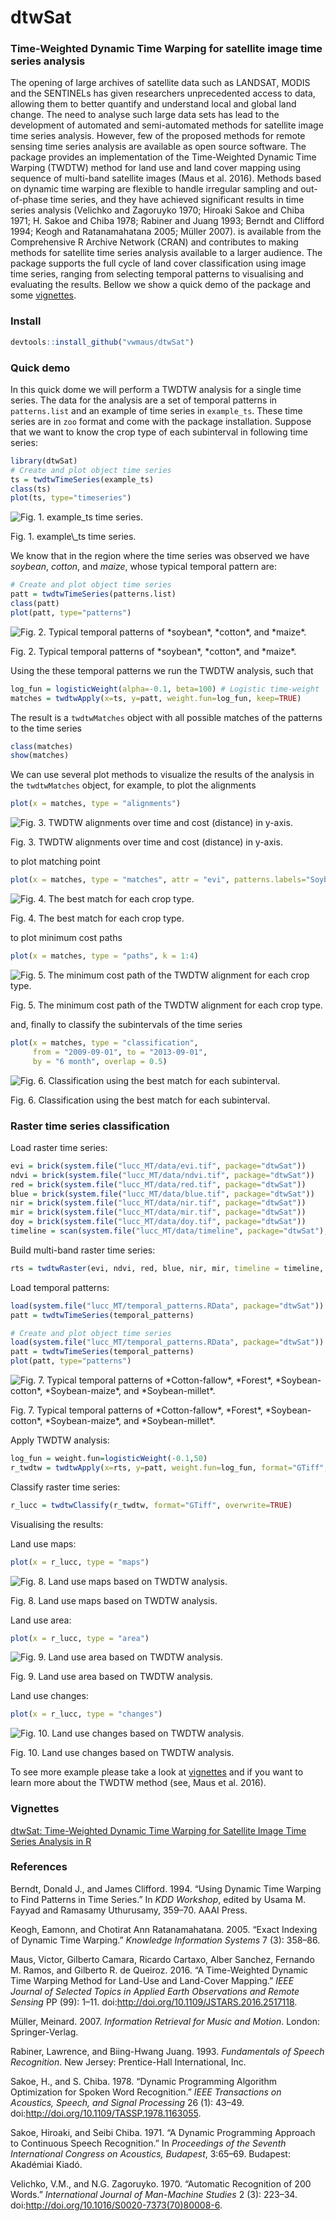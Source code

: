 <!-- rmarkdown::render("README.Rmd") -->
<!-- Set global env -->
<!--
# Otput to render md file for github webpage 
output_format = rmarkdown::md_document(variant = "markdown_github", preserve_yaml = TRUE)
# Render vignettes
rmarkdown::render(input="./vignettes/jss_draft.Rmd", output_format=output_format)
-->
dtwSat
======

### Time-Weighted Dynamic Time Warping for satellite image time series analysis

The opening of large archives of satellite data such as LANDSAT, MODIS and the SENTINELs has given researchers unprecedented access to data, allowing them to better quantify and understand local and global land change. The need to analyse such large data sets has lead to the development of automated and semi-automated methods for satellite image time series analysis. However, few of the proposed methods for remote sensing time series analysis are available as open source software. The package provides an implementation of the Time-Weighted Dynamic Time Warping (TWDTW) method for land use and land cover mapping using sequence of multi-band satellite images (Maus et al. 2016). Methods based on dynamic time warping are flexible to handle irregular sampling and out-of-phase time series, and they have achieved significant results in time series analysis (Velichko and Zagoruyko 1970; Hiroaki Sakoe and Chiba 1971; H. Sakoe and Chiba 1978; Rabiner and Juang 1993; Berndt and Clifford 1994; Keogh and Ratanamahatana 2005; Müller 2007). is available from the Comprehensive R Archive Network (CRAN) and contributes to making methods for satellite time series analysis available to a larger audience. The package supports the full cycle of land cover classification using image time series, ranging from selecting temporal patterns to visualising and evaluating the results. Bellow we show a quick demo of the package and some [vignettes](#vignettes).

### Install

``` r
devtools::install_github("vwmaus/dtwSat")
```

### Quick demo

In this quick dome we will perform a TWDTW analysis for a single time series. The data for the analysis are a set of temporal patterns in `patterns.list` and an example of time series in `example_ts`. These time series are in `zoo` format and come with the package installation. Suppose that we want to know the crop type of each subinterval in following time series:

``` r
library(dtwSat)
# Create and plot object time series 
ts = twdtwTimeSeries(example_ts)
class(ts)
plot(ts, type="timeseries")
```

<img src="figure/plot-example_ts-ts-1.png" alt="Fig. 1. example_ts time series."  />
<p class="caption">
Fig. 1. example\_ts time series.
</p>

We know that in the region where the time series was observed we have *soybean*, *cotton*, and *maize*, whose typical temporal pattern are:

``` r
# Create and plot object time series 
patt = twdtwTimeSeries(patterns.list)
class(patt)
plot(patt, type="patterns") 
```

<img src="figure/plot-patterns-1.png" alt="Fig. 2. Typical temporal patterns of *soybean*, *cotton*, and *maize*."  />
<p class="caption">
Fig. 2. Typical temporal patterns of *soybean*, *cotton*, and *maize*.
</p>

Using the these temporal patterns we run the TWDTW analysis, such that

``` r
log_fun = logisticWeight(alpha=-0.1, beta=100) # Logistic time-weight
matches = twdtwApply(x=ts, y=patt, weight.fun=log_fun, keep=TRUE) 
```

The result is a `twdtwMatches` object with all possible matches of the patterns to the time series

``` r
class(matches)
show(matches)
```

We can use several plot methods to visualize the results of the analysis in the `twdtwMatches` object, for example, to plot the alignments

``` r
plot(x = matches, type = "alignments")
```

<img src="figure/plot-alignment-1.png" alt="Fig. 3. TWDTW alignments over time and cost (distance) in y-axis."  />
<p class="caption">
Fig. 3. TWDTW alignments over time and cost (distance) in y-axis.
</p>

to plot matching point

``` r
plot(x = matches, type = "matches", attr = "evi", patterns.labels="Soybean", k=4) 
```

<img src="figure/plot-match-1.png" alt="Fig. 4. The best match for each crop type."  />
<p class="caption">
Fig. 4. The best match for each crop type.
</p>

to plot minimum cost paths

``` r
plot(x = matches, type = "paths", k = 1:4) 
```

<img src="figure/plot-path-1.png" alt="Fig. 5. The minimum cost path of the TWDTW alignment for each crop type."  />
<p class="caption">
Fig. 5. The minimum cost path of the TWDTW alignment for each crop type.
</p>

and, finally to classify the subintervals of the time series

``` r
plot(x = matches, type = "classification",
     from = "2009-09-01", to = "2013-09-01", 
     by = "6 month", overlap = 0.5) 
```

<img src="figure/plot-group-1.png" alt="Fig. 6. Classification using the best match for each subinterval."  />
<p class="caption">
Fig. 6. Classification using the best match for each subinterval.
</p>

### Raster time series classification

Load raster time series:

``` r
evi = brick(system.file("lucc_MT/data/evi.tif", package="dtwSat"))
ndvi = brick(system.file("lucc_MT/data/ndvi.tif", package="dtwSat"))
red = brick(system.file("lucc_MT/data/red.tif", package="dtwSat"))
blue = brick(system.file("lucc_MT/data/blue.tif", package="dtwSat"))
nir = brick(system.file("lucc_MT/data/nir.tif", package="dtwSat"))
mir = brick(system.file("lucc_MT/data/mir.tif", package="dtwSat"))
doy = brick(system.file("lucc_MT/data/doy.tif", package="dtwSat"))
timeline = scan(system.file("lucc_MT/data/timeline", package="dtwSat"), what="date")
```

Build multi-band raster time series:

``` r
rts = twdtwRaster(evi, ndvi, red, blue, nir, mir, timeline = timeline, doy = doy)
```

Load temporal patterns:

``` r
load(system.file("lucc_MT/temporal_patterns.RData", package="dtwSat"))
patt = twdtwTimeSeries(temporal_patterns)
```

``` r
# Create and plot object time series 
load(system.file("lucc_MT/temporal_patterns.RData", package="dtwSat"))
patt = twdtwTimeSeries(temporal_patterns)
plot(patt, type="patterns") 
```

<img src="figure/plot-patterns-map-1.png" alt="Fig. 7. Typical temporal patterns of *Cotton-fallow*, *Forest*, *Soybean-cotton*, *Soybean-maize*, and *Soybean-millet*."  />
<p class="caption">
Fig. 7. Typical temporal patterns of *Cotton-fallow*, *Forest*, *Soybean-cotton*, *Soybean-maize*, and *Soybean-millet*.
</p>

Apply TWDTW analysis:

``` r
log_fun = weight.fun=logisticWeight(-0.1,50)
r_twdtw = twdtwApply(x=rts, y=patt, weight.fun=log_fun, format="GTiff", overwrite=TRUE)
```

Classify raster time series:

``` r
r_lucc = twdtwClassify(r_twdtw, format="GTiff", overwrite=TRUE)
```

Visualising the results:

Land use maps:

``` r
plot(x = r_lucc, type = "maps")
```

<img src="figure/plot-maps-1.png" alt="Fig. 8. Land use maps based on TWDTW analysis."  />
<p class="caption">
Fig. 8. Land use maps based on TWDTW analysis.
</p>

Land use area:

``` r
plot(x = r_lucc, type = "area")
```

<img src="figure/plot-area-1.png" alt="Fig. 9. Land use area based on TWDTW analysis."  />
<p class="caption">
Fig. 9. Land use area based on TWDTW analysis.
</p>

Land use changes:

``` r
plot(x = r_lucc, type = "changes")
```

<img src="figure/plot-changes-1.png" alt="Fig. 10. Land use changes based on TWDTW analysis."  />
<p class="caption">
Fig. 10. Land use changes based on TWDTW analysis.
</p>

To see more example please take a look at [vignettes](#vignettes) and if you want to learn more about the TWDTW method (see, Maus et al. 2016).

### Vignettes

[dtwSat: Time-Weighted Dynamic Time Warping for Satellite Image Time Series Analysis in R](./inst/doc/applying_twdtw.pdf)

### References

Berndt, Donald J., and James Clifford. 1994. “Using Dynamic Time Warping to Find Patterns in Time Series.” In *KDD Workshop*, edited by Usama M. Fayyad and Ramasamy Uthurusamy, 359–70. AAAI Press.

Keogh, Eamonn, and Chotirat Ann Ratanamahatana. 2005. “Exact Indexing of Dynamic Time Warping.” *Knowledge Information Systems* 7 (3): 358–86.

Maus, Victor, Gilberto Camara, Ricardo Cartaxo, Alber Sanchez, Fernando M. Ramos, and Gilberto R. de Queiroz. 2016. “A Time-Weighted Dynamic Time Warping Method for Land-Use and Land-Cover Mapping.” *IEEE Journal of Selected Topics in Applied Earth Observations and Remote Sensing* PP (99): 1–11. doi:<http://doi.org/10.1109/JSTARS.2016.2517118>.

Müller, Meinard. 2007. *Information Retrieval for Music and Motion*. London: Springer-Verlag.

Rabiner, Lawrence, and Biing-Hwang Juang. 1993. *Fundamentals of Speech Recognition*. New Jersey: Prentice-Hall International, Inc.

Sakoe, H., and S. Chiba. 1978. “Dynamic Programming Algorithm Optimization for Spoken Word Recognition.” *IEEE Transactions on Acoustics, Speech, and Signal Processing* 26 (1): 43–49. doi:<http://doi.org/10.1109/TASSP.1978.1163055>.

Sakoe, Hiroaki, and Seibi Chiba. 1971. “A Dynamic Programming Approach to Continuous Speech Recognition.” In *Proceedings of the Seventh International Congress on Acoustics, Budapest*, 3:65–69. Budapest: Akadémiai Kiadó.

Velichko, V.M., and N.G. Zagoruyko. 1970. “Automatic Recognition of 200 Words.” *International Journal of Man-Machine Studies* 2 (3): 223–34. doi:<http://doi.org/10.1016/S0020-7373(70)80008-6>.
